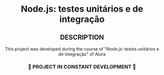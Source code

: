 <h1 align="center"> Node.js: testes unitários e de integração </h1>

<div align="center">
<h2>DESCRIPTION</h2>
<p1>This project was developed during the course of "Node.js: testes unitários e de integração" of Alura</p1><br/>
</div>

<h3 align="center"> 🚧 PROJECT IN CONSTANT DEVELOPMENT 🚧</h3>
